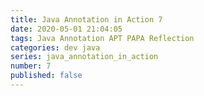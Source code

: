 ```yaml
---
title: Java Annotation in Action 7
date: 2020-05-01 21:04:05
tags: Java Annotation APT PAPA Reflection
categories: dev java
series: java_annotation_in_action
number: 7
published: false
---
```

